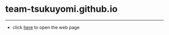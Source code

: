 # team-tsukuyomi.github.io

***
* click [here](https://team-tsukuyomi.github.io/) to open the web page

